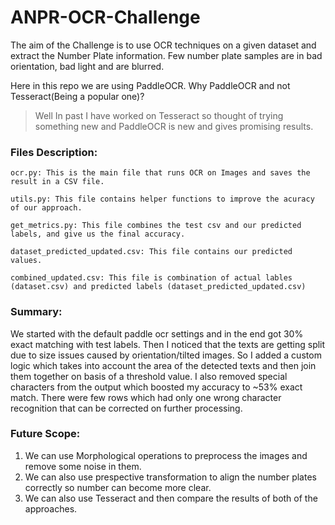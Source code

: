 # ANPR-OCR-Challenge

The aim of the Challenge is to use OCR techniques on a given dataset and extract the Number Plate information. 
Few number plate samples are in bad orientation, bad light and are blurred.

Here in this repo we are using PaddleOCR.
Why PaddleOCR and not Tesseract(Being a popular one)?

> Well In past I have worked on Tesseract so thought of trying something new and PaddleOCR is new and gives promising results.

### Files Description:

    ocr.py: This is the main file that runs OCR on Images and saves the result in a CSV file.

    utils.py: This file contains helper functions to improve the acuracy of our approach.

    get_metrics.py: This file combines the test csv and our predicted labels, and give us the final accuracy.

    dataset_predicted_updated.csv: This file contains our predicted values.

    combined_updated.csv: This file is combination of actual lables (dataset.csv) and predicted labels (dataset_predicted_updated.csv)

### Summary:

We started with the default paddle ocr settings and in the end got 30% exact matching with test labels. Then I noticed that the texts are getting split due to size issues caused by orientation/tilted images. So I added a custom logic which takes into account the area of the detected texts and then join them together on basis of a threshold value. I also removed special characters from the output which boosted my accuracy to ~53% exact match. There were few rows which had only one wrong character recognition that can be corrected on further processing. <br>

### Future Scope:
1. We can use Morphological operations to preprocess the images and remove some noise in them.
2. We can also use prespective transformation to align the number plates correctly so number can become more clear.
3. We can also use Tesseract and then compare the results of both of the approaches.